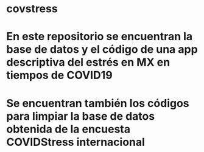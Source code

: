 # covstress
#
# En este repositorio se encuentran la base de datos y el código de una app descriptiva del estrés en MX en tiempos de COVID19
# Se encuentran también los códigos para limpiar la base de datos obtenida de la encuesta COVIDStress internacional
